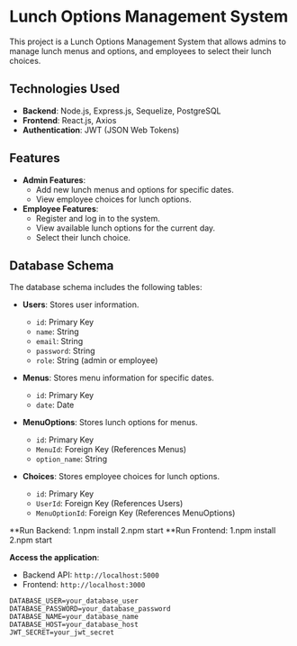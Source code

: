 # Lunch Options Management System

This project is a Lunch Options Management System that allows admins to manage lunch menus and options, and employees to select their lunch choices.

## Technologies Used

- **Backend**: Node.js, Express.js, Sequelize, PostgreSQL
- **Frontend**: React.js, Axios
- **Authentication**: JWT (JSON Web Tokens)

## Features

- **Admin Features**:
  - Add new lunch menus and options for specific dates.
  - View employee choices for lunch options.
- **Employee Features**:
  - Register and log in to the system.
  - View available lunch options for the current day.
  - Select their lunch choice.

## Database Schema

The database schema includes the following tables:

- **Users**: Stores user information.
  - `id`: Primary Key
  - `name`: String
  - `email`: String
  - `password`: String
  - `role`: String (admin or employee)
  
- **Menus**: Stores menu information for specific dates.
  - `id`: Primary Key
  - `date`: Date

- **MenuOptions**: Stores lunch options for menus.
  - `id`: Primary Key
  - `MenuId`: Foreign Key (References Menus)
  - `option_name`: String

- **Choices**: Stores employee choices for lunch options.
  - `id`: Primary Key
  - `UserId`: Foreign Key (References Users)
  - `MenuOptionId`: Foreign Key (References MenuOptions)


**Run Backend:
   1.npm install
   2.npm start
**Run Frontend:
  1.npm install
  2.npm start

**Access the application**:
   - Backend API: `http://localhost:5000`
   - Frontend: `http://localhost:3000`



    DATABASE_USER=your_database_user
    DATABASE_PASSWORD=your_database_password
    DATABASE_NAME=your_database_name
    DATABASE_HOST=your_database_host
    JWT_SECRET=your_jwt_secret



